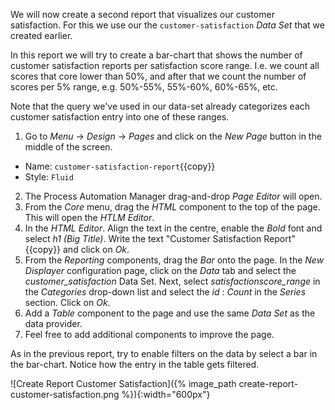 We will now create a second report that visualizes our customer satisfaction. For this we use our the `customer-satisfaction` *Data Set* that we created earlier.

In this report we will try to create a bar-chart that shows the number of customer satisfaction reports per satisfaction score range. I.e. we count all scores that core lower than 50%, and after that we count the number of scores per 5% range, e.g. 50%-55%, 55%-60%, 60%-65%, etc.

Note that the query we've used in our data-set already categorizes each customer satisfaction entry into one of these ranges.


1. Go to *Menu* -> *Design* -> *Pages* and click on the *New Page* button in the middle of the screen.
  * Name: `customer-satisfaction-report`{{copy}}
  * Style: `Fluid`
2. The Process Automation Manager drag-and-drop *Page Editor* will open.
3. From the *Core* menu, drag the *HTML* component to the top of the page. This will open the *HTLM Editor*.
6. In the *HTML Editor*. Align the text in the centre, enable the *Bold* font and select *h1 (Big Title)*. Write the text "Customer Satisfaction Report"{{copy}} and click on *Ok*.
7. From the *Reporting* components, drag the *Bar* onto the page. In the *New Displayer* configuration page, click on the *Data* tab and select the *customer_satisfaction* Data Set. Next, select *satisfactionscore_range* in the *Categories* drop-down list and select the *id* : *Count* in the *Series* section. Click on *Ok*.
8. Add a *Table* component to the page and use the same *Data Set* as the data provider.
9. Feel free to add additional components to improve the page.

As in the previous report, try to enable filters on the data by select a bar in the bar-chart. Notice how the entry in the table gets filtered.

![Create Report Customer Satisfaction]({% image_path create-report-customer-satisfaction.png %}){:width="600px"}
